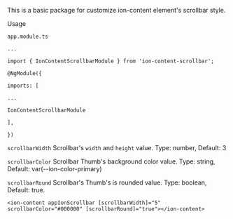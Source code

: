 This is a basic package for customize ion-content element's scrollbar style.

Usage

`app.module.ts`

```
...

import { IonContentScrollbarModule } from 'ion-content-scrollbar';

@NgModule({

imports: [

...

IonContentScrollbarModule

],

})
```

`scrollbarWidth` Scrollbar's `width` and `height` value. Type: number, Default: 3

`scrollbarColor` Scrollbar Thumb's background color value. Type: string, Default: var(--ion-color-primary)

`scrollbarRound` Scrollbar's Thumb's is rounded value. Type: boolean, Default: true.

`<ion-content appIonScrollbar [scrollbarWidth]="5" scrollbarColor="#000000" [scrollbarRound]="true"></ion-content>`
